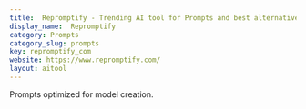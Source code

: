 ```yaml
---
title:  Repromptify - Trending AI tool for Prompts and best alternatives
display_name:  Repromptify
category: Prompts
category_slug: prompts
key: repromptify_com
website: https://www.repromptify.com/
layout: aitool
---
```


Prompts optimized for model creation.
